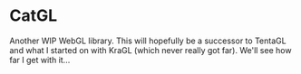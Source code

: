 # CatGL

Another WIP WebGL library.
This will hopefully be a successor to TentaGL and what I started on with KraGL (which never really got far). We'll see how far I get with it...
